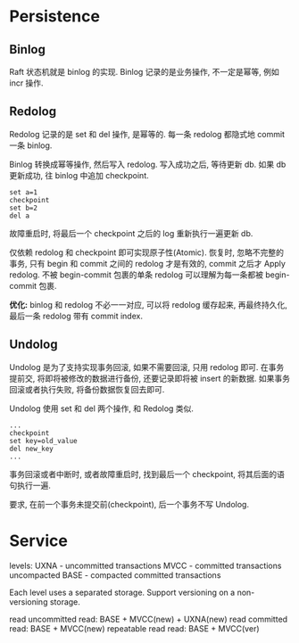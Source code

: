 # Persistence

## Binlog

Raft 状态机就是 binlog 的实现. Binlog 记录的是业务操作, 不一定是幂等, 例如 incr 操作.

## Redolog

Redolog 记录的是 set 和 del 操作, 是幂等的. 每一条 redolog 都隐式地 commit 一条 binlog.

Binlog 转换成幂等操作, 然后写入 redolog. 写入成功之后, 等待更新 db. 如果 db 更新成功, 往 binlog 中追加 checkpoint.

	set a=1
	checkpoint
	set b=2
	del a

故障重启时, 将最后一个 checkpoint 之后的 log 重新执行一遍更新 db.

仅依赖 redolog 和 checkpoint 即可实现原子性(Atomic). 恢复时, 忽略不完整的事务, 只有 begin 和 commit 之间的 redolog 才是有效的, commit 之后才 Apply redolog. 不被 begin-commit 包裹的单条 redolog 可以理解为每一条都被 begin-commit 包裹.

**优化:** binlog 和 redolog 不必一一对应, 可以将 redolog 缓存起来, 再最终持久化, 最后一条 redolog 带有 commit index.

## Undolog

Undolog 是为了支持实现事务回滚, 如果不需要回滚, 只用 redolog 即可. 在事务提前交, 将即将被修改的数据进行备份, 还要记录即将被 insert 的新数据. 如果事务回滚或者执行失败, 将备份数据恢复回去即可.

Undolog 使用 set 和 del 两个操作, 和 Redolog 类似.

	...
	checkpoint
	set key=old_value
	del new_key
	...

事务回滚或者中断时, 或者故障重启时, 找到最后一个 checkpoint, 将其后面的语句执行一遍.

要求, 在前一个事务未提交前(checkpoint), 后一个事务不写 Undolog.

# Service

levels:
	UXNA - uncommitted transactions
	MVCC - committed transactions uncompacted
	BASE - compacted committed transactions

Each level uses a separated storage.
Support versioning on a non-versioning storage.

read uncommitted
	read: BASE + MVCC(new) + UXNA(new)
read committed
	read: BASE + MVCC(new)
repeatable read
	read: BASE + MVCC(ver)


